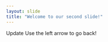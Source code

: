 ```yaml
---
layout: slide
title: "Welcome to our second slide!"
---
```

Update
Use the left arrow to go back!
